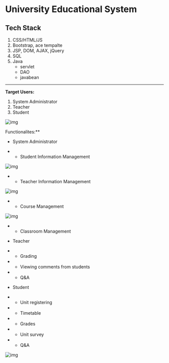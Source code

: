 # University Educational System



## Tech Stack

1. CSS/HTML/JS
2. Bootstrap, ace tempalte
3. JSP, DOM, AJAX, jQuery
4. SQL
5. Java
   - servlet
   - DAO
   - javabean

------

**Target Users:**

1. System Administrator
2. Teacher
3. Student

![img](https://internal-api-space.larksuite.com/space/api/box/stream/download/asynccode/?code=c142f76a077a0b61e7fccbb60062cca5_8f118824ce50c961_boxus4bTRYjvhXyw1CERWo4uW0c_VgUJD5EBY6DlGEGyyqkp21yk9o6cEjzg)



Functionalites:**

- System Administrator

- - Student Information Management

![img](https://internal-api-space.larksuite.com/space/api/box/stream/download/asynccode/?code=95d38a1877bb3483af23ef29f03c0ab7_8f118824ce50c961_boxusu9ulkCKZ8oJRU5qB0T6hEc_LFG6mN28S1NE0tQso1l8MgqlpPgQ2gRr)

- - Teacher Information Management

![img](https://internal-api-space.larksuite.com/space/api/box/stream/download/asynccode/?code=b198c21cc4f67ceba074ff9731421200_8f118824ce50c961_boxusNZTlYgLJEtaVnPxBg5nwCc_y5pzkKvQ1XzRZwQu6cHh5YjjM0ZAk2Fk)

- - Course Management

![img](https://internal-api-space.larksuite.com/space/api/box/stream/download/asynccode/?code=4681db821f76059a16209c2dfe0dd6fe_8f118824ce50c961_boxusvFC3arr9JmcrlvkEKhdi39_xTOzO8mNUgm3yBmjLf1CAQcgv5FsrmKv)

- - Classroom Management

- Teacher

- - Grading

- - Viewing comments from students

- - Q&A

- Student

- - Unit registering

- - Timetable

- - Grades 

- - Unit survey

- - Q&A

![img](https://internal-api-space.larksuite.com/space/api/box/stream/download/asynccode/?code=dfabb07c71d0232c0200c5e9bc01dc9f_8f118824ce50c961_boxuszWQSYfh37iyhTgF4mTtj1b_YD1AR31qait2nYFHSaVe51ktgQW48bPq)

